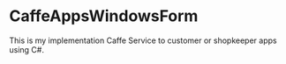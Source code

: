 # CaffeAppsWindowsForm

This is my implementation Caffe Service to customer or shopkeeper apps using C#.  
